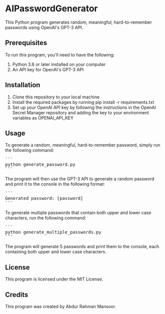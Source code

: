 # AIPasswordGenerator
This Python program generates random, meaningful, hard-to-remember passwords using OpenAI's GPT-3 API.

## Prerequisites
To run this program, you'll need to have the following:

1. Python 3.6 or later installed on your computer
2. An API key for OpenAI's GPT-3 API

## Installation
1. Clone this repository to your local machine
2. Install the required packages by running pip install -r requirements.txt
3. Set up your OpenAI API key by following the instructions in the OpenAI Secret Manager repository and adding the key to your environment variables as OPENAI_API_KEY

## Usage
To generate a random, meaningful, hard-to-remember password, simply run the following command:

<pre>
```
python generate_password.py
```
</pre>

The program will then use the GPT-3 API to generate a random password and print it to the console in the following format:

<pre>
```
Generated password: [password]
```
</pre>

To generate multiple passwords that contain both upper and lower case characters, run the following command:

<pre>
```
python generate_multiple_passwords.py
```
</pre>

The program will generate 5 passwords and print them to the console, each containing both upper and lower case characters.

## License
This program is licensed under the MIT License.

## Credits
This program was created by Abdur Rahman Mansoor.
